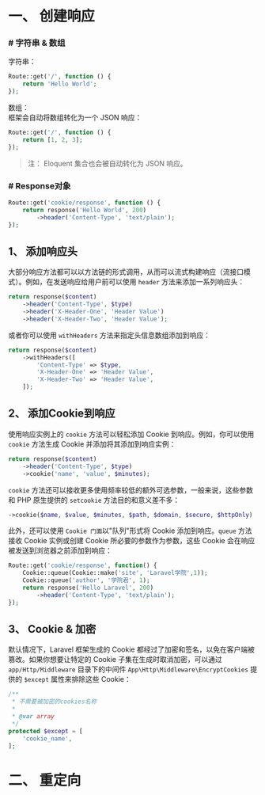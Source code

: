 # 一、 创建响应
### \# 字符串 & 数组
字符串：  
```php
Route::get('/', function () {
    return 'Hello World';
});
```
数组：  
框架会自动将数组转化为一个 JSON 响应：  
```php
Route::get('/', function () {
    return [1, 2, 3];
});
```

>注： Eloquent 集合也会被自动转化为 JSON 响应。  

### \# Response对象
```php
Route::get('cookie/response', function () {
    return response('Hello World', 200)
        ->header('Content-Type', 'text/plain');
});
```


## 1、 添加响应头
大部分响应方法都可以以方法链的形式调用，从而可以流式构建响应（流接口模式）。例如，在发送响应给用户前可以使用 `header` 方法来添加一系列响应头：  
```php
return response($content)
    ->header('Content-Type', $type)
    ->header('X-Header-One', 'Header Value')
    ->header('X-Header-Two', 'Header Value');
```
或者你可以使用 `withHeaders` 方法来指定头信息数组添加到响应：  
```php
return response($content)
    ->withHeaders([
        'Content-Type' => $type,
        'X-Header-One' => 'Header Value',
        'X-Header-Two' => 'Header Value',
    ]);
```

## 2、 添加Cookie到响应
使用响应实例上的 `cookie` 方法可以轻松添加 Cookie 到响应。例如，你可以使用 `cookie` 方法生成 Cookie 并添加将其添加到响应实例：  
```php
return response($content)
    ->header('Content-Type', $type)
    ->cookie('name', 'value', $minutes);
```
`cookie` 方法还可以接收更多使用频率较低的额外可选参数，一般来说，这些参数和 PHP 原生提供的 `setcookie` 方法目的和意义差不多：  
```php
->cookie($name, $value, $minutes, $path, $domain, $secure, $httpOnly)
```
此外，还可以使用 `Cookie 门面`以"队列"形式将 Cookie 添加到响应。`queue` 方法接收 Cookie 实例或创建 Cookie 所必要的参数作为参数，这些 Cookie 会在响应被发送到浏览器之前添加到响应：  
```php
Route::get('cookie/response', function() {
    Cookie::queue(Cookie::make('site', 'Laravel学院',1));
    Cookie::queue('author', '学院君', 1);
    return response('Hello Laravel', 200)
        ->header('Content-Type', 'text/plain');
});
```

## 3、 Cookie & 加密
默认情况下，Laravel 框架生成的 Cookie 都经过了加密和签名，以免在客户端被篡改。如果你想要让特定的 Cookie 子集在生成时取消加密，可以通过 `app/Http/Middleware` 目录下的中间件 `App\Http\Middleware\EncryptCookies` 提供的 `$except` 属性来排除这些 Cookie：  
```php
/**
 * 不需要被加密的cookies名称
 *
 * @var array
 */
protected $except = [
    'cookie_name',
];
```



# 二、 重定向

